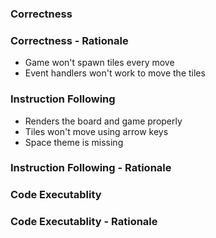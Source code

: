 ### Correctness

### Correctness - Rationale

- Game won't spawn tiles every move
- Event handlers won't work to move the tiles

### Instruction Following

- Renders the board and game properly
- Tiles won't move using arrow keys
- Space theme is missing

### Instruction Following - Rationale

### Code Executablity

### Code Executablity - Rationale

